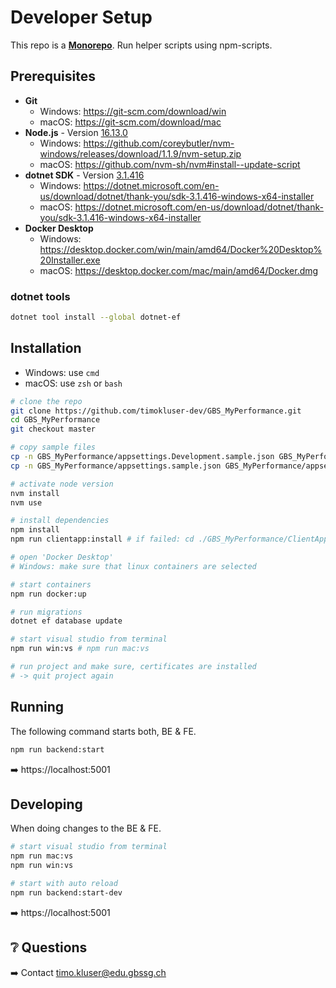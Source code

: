 # Developer Setup

This repo is a [**Monorepo**](https://www.atlassian.com/git/tutorials/monorepos).
Run helper scripts using npm-scripts.

## Prerequisites

- **Git**
  - Windows: https://git-scm.com/download/win
  - macOS: https://git-scm.com/download/mac
- **Node.js** - Version [16.13.0](.nvmrc)
  - Windows: https://github.com/coreybutler/nvm-windows/releases/download/1.1.9/nvm-setup.zip
  - macOS: https://github.com/nvm-sh/nvm#install--update-script
- **dotnet SDK** - Version [3.1.416](global.json)
  - Windows: https://dotnet.microsoft.com/en-us/download/dotnet/thank-you/sdk-3.1.416-windows-x64-installer
  - macOS: https://dotnet.microsoft.com/en-us/download/dotnet/thank-you/sdk-3.1.416-windows-x64-installer
- **Docker Desktop**
  - Windows: https://desktop.docker.com/win/main/amd64/Docker%20Desktop%20Installer.exe
  - macOS: https://desktop.docker.com/mac/main/amd64/Docker.dmg

### dotnet tools

```bash
dotnet tool install --global dotnet-ef
```

## Installation

- Windows: use `cmd`
- macOS: use `zsh` or `bash`

```bash
# clone the repo
git clone https://github.com/timokluser-dev/GBS_MyPerformance.git
cd GBS_MyPerformance
git checkout master

# copy sample files
cp -n GBS_MyPerformance/appsettings.Development.sample.json GBS_MyPerformance/appsettings.Development.json
cp -n GBS_MyPerformance/appsettings.sample.json GBS_MyPerformance/appsettings.json

# activate node version
nvm install
nvm use

# install dependencies
npm install
npm run clientapp:install # if failed: cd ./GBS_MyPerformance/ClientApp && npm install

# open 'Docker Desktop'
# Windows: make sure that linux containers are selected

# start containers
npm run docker:up

# run migrations
dotnet ef database update

# start visual studio from terminal
npm run win:vs # npm run mac:vs

# run project and make sure, certificates are installed
# -> quit project again
```

## Running

The following command starts both, BE & FE.

```bash
npm run backend:start
```

:arrow_right: https://localhost:5001

## Developing

When doing changes to the BE & FE.

```bash
# start visual studio from terminal
npm run mac:vs
npm run win:vs

# start with auto reload
npm run backend:start-dev
```

:arrow_right: https://localhost:5001

## ❔ Questions

:arrow_right: Contact [timo.kluser@edu.gbssg.ch](https://teams.microsoft.com/l/chat/0/0?users=timo.kluser@edu.gbssg.ch)
